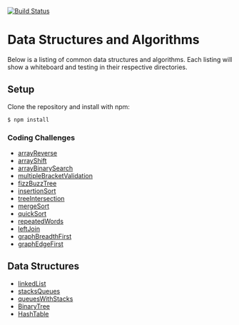 [![Build Status](https://travis-ci.com/TrevorThomp/data-structures-and-algorithm.svg?branch=master)](https://travis-ci.com/TrevorThomp/data-structures-and-algorithm)

# Data Structures and Algorithms
Below is a listing of common data structures and algorithms. Each listing will show a whiteboard and testing in their respective directories.

## Setup
Clone the repository and install with npm:
```
$ npm install
```

### Coding Challenges
* [arrayReverse](/code-challenges/01-arrayReverse)
* [arrayShift](/code-challenges/02-arrayShift)
* [arrayBinarySearch](/code-challenges/03-arrayBinarySearch)
* [multipleBracketValidation](/code-challenges/multiBracketValidation)
* [fizzBuzzTree](/code-challenges/fizzBuzzTree)
* [insertionSort](/code-challenges/insertionSort)
* [treeIntersection](/code-challenges/treeIntersection)
* [mergeSort](/code-challenges/mergeSort)
* [quickSort](/code-challenges/quickSort)
* [repeatedWords](/code-challenges/repeatedWords)
* [leftJoin](/code-challenges/leftJoin)
* [graphBreadthFirst](/code-challenges/graphBreadthFirst)
* [graphEdgeFirst](/code-challenges/graphGetEdge)

## Data Structures
* [linkedList](/data-structures/linkedList)
* [stacksQueues](/data-structures/stacksAndQueues)
* [queuesWithStacks](/data-structures/queueWithStacks)
* [BinaryTree](/data-structures/tree)
* [HashTable](/data-structures/hashTable)
